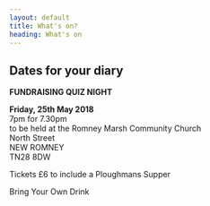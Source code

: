 ```yaml
---
layout: default
title: What's on?
heading: What's on
---
```

## Dates for your diary

**FUNDRAISING QUIZ NIGHT**

**Friday, 25th May 2018**\
7pm for 7.30pm\
to be held at the Romney Marsh Community Church\
North Street\
NEW ROMNEY\
TN28 8DW

Tickets £6 to include a Ploughmans Supper

Bring Your Own Drink
